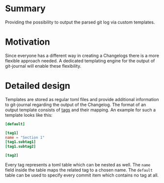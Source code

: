 # Summary
[summary]: #summary

Providing the possibility to output the parsed git log via custom templates.

# Motivation
[motivation]: #motivation

Since everyone has a different way in creating a Changelogs there is a more flexible approach needed. A dedicated
templating engine for the output of git-journal will enable these flexibility.

# Detailed design
[design]: #detailed-design

Templates are stored as regular toml files and provide additional information to git-journal regarding the output of the
Changelog. The format of an output template consists of
[tags](https://github.com/saschagrunert/git-journal/blob/master/rfc/0001-commit-msg.md#tags) and their mapping. An
example for such a template looks like this:

```toml
[default]

[tag1]
name = "Section 1"
[tag1.subtag1]
[tag1.subtag2]

[tag2]
```

Every tag represents a toml table which can be nested as well. The `name` field inside the table maps the related tag to
a chosen name. The `default` table can be used to specify every commit item which contains no tag at all.
